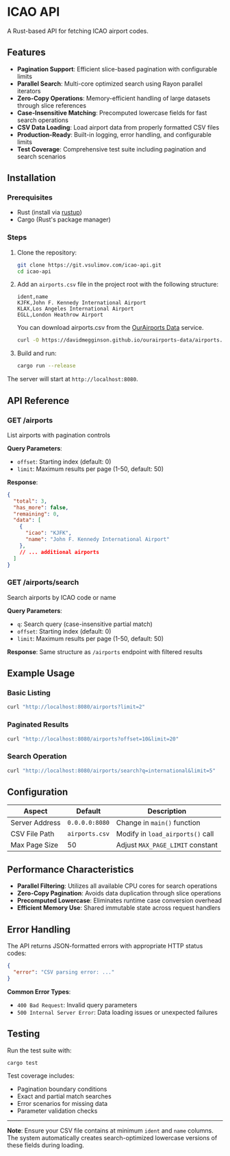 # ICAO API

A Rust-based API for fetching ICAO airport codes.

## Features

- **Pagination Support**: Efficient slice-based pagination with configurable limits
- **Parallel Search**: Multi-core optimized search using Rayon parallel iterators
- **Zero-Copy Operations**: Memory-efficient handling of large datasets through slice references
- **Case-Insensitive Matching**: Precomputed lowercase fields for fast search operations
- **CSV Data Loading**: Load airport data from properly formatted CSV files
- **Production-Ready**: Built-in logging, error handling, and configurable limits
- **Test Coverage**: Comprehensive test suite including pagination and search scenarios

## Installation

### Prerequisites

- Rust (install via [rustup](https://rustup.rs/))
- Cargo (Rust's package manager)

### Steps

1. Clone the repository:
   ```bash
   git clone https://git.vsulimov.com/icao-api.git
   cd icao-api
   ```

2. Add an `airports.csv` file in the project root with the following structure:
   ```csv
   ident,name
   KJFK,John F. Kennedy International Airport
   KLAX,Los Angeles International Airport
   EGLL,London Heathrow Airport
   ```
   You can download airports.csv from
   the [OurAirports Data](https://davidmegginson.github.io/ourairports-data/airports.csv) service.
    ```bash
   curl -O https://davidmegginson.github.io/ourairports-data/airports.csv
    ```

3. Build and run:
   ```bash
   cargo run --release
   ```

The server will start at `http://localhost:8080`.

## API Reference

### GET /airports

List airports with pagination controls

**Query Parameters**:

- `offset`: Starting index (default: 0)
- `limit`: Maximum results per page (1-50, default: 50)

**Response**:

```json
{
  "total": 3,
  "has_more": false,
  "remaining": 0,
  "data": [
    {
      "icao": "KJFK",
      "name": "John F. Kennedy International Airport"
    },
    // ... additional airports
  ]
}
```

### GET /airports/search

Search airports by ICAO code or name

**Query Parameters**:

- `q`: Search query (case-insensitive partial match)
- `offset`: Starting index (default: 0)
- `limit`: Maximum results per page (1-50, default: 50)

**Response**:
Same structure as `/airports` endpoint with filtered results

## Example Usage

### Basic Listing

```bash
curl "http://localhost:8080/airports?limit=2"
```

### Paginated Results

```bash
curl "http://localhost:8080/airports?offset=10&limit=20"
```

### Search Operation

```bash
curl "http://localhost:8080/airports/search?q=international&limit=5"
```

## Configuration

| Aspect         | Default        | Description                      |
|----------------|----------------|----------------------------------|
| Server Address | `0.0.0.0:8080` | Change in `main()` function      |
| CSV File Path  | `airports.csv` | Modify in `load_airports()` call |
| Max Page Size  | 50             | Adjust `MAX_PAGE_LIMIT` constant |

## Performance Characteristics

- **Parallel Filtering**: Utilizes all available CPU cores for search operations
- **Zero-Copy Pagination**: Avoids data duplication through slice operations
- **Precomputed Lowercase**: Eliminates runtime case conversion overhead
- **Efficient Memory Use**: Shared immutable state across request handlers

## Error Handling

The API returns JSON-formatted errors with appropriate HTTP status codes:

```json
{
  "error": "CSV parsing error: ..."
}
```

**Common Error Types**:

- `400 Bad Request`: Invalid query parameters
- `500 Internal Server Error`: Data loading issues or unexpected failures

## Testing

Run the test suite with:

```bash
cargo test
```

Test coverage includes:

- Pagination boundary conditions
- Exact and partial match searches
- Error scenarios for missing data
- Parameter validation checks

---

**Note**: Ensure your CSV file contains at minimum `ident` and `name` columns. The system automatically creates
search-optimized lowercase versions of these fields during loading.